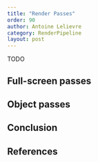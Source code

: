 ```yaml
---
title: "Render Passes"
order: 90
author: Antoine Lelievre
category: RenderPipeline 
layout: post
---
```


TODO

## Full-screen passes

## Object passes

## Conclusion

## References
